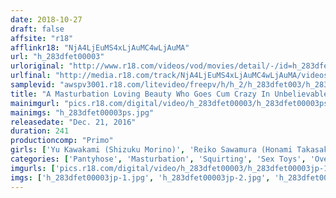 ```yaml
---
date: 2018-10-27
draft: false
affsite: "r18"
afflinkr18: "NjA4LjEuMS4xLjAuMC4wLjAuMA"
url: "h_283dfet00003"
urloriginal: "http://www.r18.com/videos/vod/movies/detail/-/id=h_283dfet00003"
urlfinal: "http://media.r18.com/track/NjA4LjEuMS4xLjAuMC4wLjAuMA/videos/vod/movies/detail/-/id=h_283dfet00003"
samplevid: "awspv3001.r18.com/litevideo/freepv/h/h_2/h_283dfet003/h_283dfet003_dmb_w.mp4"
title: "A Masturbation Loving Beauty Who Goes Cum Crazy In Unbelievable Squirting Ecstasy A Massively Horny Splash Of Pleasure With Her Perversion Mode Locked On! 4 Hours/12 Ladies"
mainimgurl: "pics.r18.com/digital/video/h_283dfet00003/h_283dfet00003ps.jpg"
mainimgs: "h_283dfet00003ps.jpg"
releasedate: "Dec. 21, 2016"
duration: 241
productioncomp: "Primo"
girls: ['Yu Kawakami (Shizuku Morino)', 'Reiko Sawamura (Honami Takasaka, Masumi Takasaka)', 'Ayumu Sena (Aiko Hirose)', 'Hibiki Otsuki', 'Azumi Mizushima', 'Ayaka Tomoda', 'Hina Maeda', 'Yuki Natsume', 'Ruka Kanae', 'Mao Hamasaki']
categories: ['Pantyhose', 'Masturbation', 'Squirting', 'Sex Toys', 'Over 4 Hours']
imgurls: ['pics.r18.com/digital/video/h_283dfet00003/h_283dfet00003jp-1.jpg', 'pics.r18.com/digital/video/h_283dfet00003/h_283dfet00003jp-2.jpg', 'pics.r18.com/digital/video/h_283dfet00003/h_283dfet00003jp-3.jpg', 'pics.r18.com/digital/video/h_283dfet00003/h_283dfet00003jp-4.jpg', 'pics.r18.com/digital/video/h_283dfet00003/h_283dfet00003jp-5.jpg', 'pics.r18.com/digital/video/h_283dfet00003/h_283dfet00003jp-6.jpg', 'pics.r18.com/digital/video/h_283dfet00003/h_283dfet00003jp-7.jpg', 'pics.r18.com/digital/video/h_283dfet00003/h_283dfet00003jp-8.jpg', 'pics.r18.com/digital/video/h_283dfet00003/h_283dfet00003jp-9.jpg', 'pics.r18.com/digital/video/h_283dfet00003/h_283dfet00003jp-10.jpg', 'pics.r18.com/digital/video/h_283dfet00003/h_283dfet00003jp-11.jpg', 'pics.r18.com/digital/video/h_283dfet00003/h_283dfet00003jp-12.jpg', 'pics.r18.com/digital/video/h_283dfet00003/h_283dfet00003jp-13.jpg', 'pics.r18.com/digital/video/h_283dfet00003/h_283dfet00003jp-14.jpg', 'pics.r18.com/digital/video/h_283dfet00003/h_283dfet00003jp-15.jpg', 'pics.r18.com/digital/video/h_283dfet00003/h_283dfet00003jp-16.jpg', 'pics.r18.com/digital/video/h_283dfet00003/h_283dfet00003jp-17.jpg', 'pics.r18.com/digital/video/h_283dfet00003/h_283dfet00003jp-18.jpg', 'pics.r18.com/digital/video/h_283dfet00003/h_283dfet00003jp-19.jpg', 'pics.r18.com/digital/video/h_283dfet00003/h_283dfet00003jp-20.jpg']
imgs: ['h_283dfet00003jp-1.jpg', 'h_283dfet00003jp-2.jpg', 'h_283dfet00003jp-3.jpg', 'h_283dfet00003jp-4.jpg', 'h_283dfet00003jp-5.jpg', 'h_283dfet00003jp-6.jpg', 'h_283dfet00003jp-7.jpg', 'h_283dfet00003jp-8.jpg', 'h_283dfet00003jp-9.jpg', 'h_283dfet00003jp-10.jpg', 'h_283dfet00003jp-11.jpg', 'h_283dfet00003jp-12.jpg', 'h_283dfet00003jp-13.jpg', 'h_283dfet00003jp-14.jpg', 'h_283dfet00003jp-15.jpg', 'h_283dfet00003jp-16.jpg', 'h_283dfet00003jp-17.jpg', 'h_283dfet00003jp-18.jpg', 'h_283dfet00003jp-19.jpg', 'h_283dfet00003jp-20.jpg']
---
```

